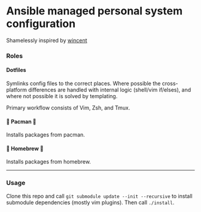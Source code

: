 # Ansible managed personal system configuration

Shamelessly inspired by [wincent](https://github.com/wincent "Wincent")

### Roles
#### Dotfiles
Symlinks config files to the correct places. Where possible the cross-platform differences are handled with internal logic (shell/vim if/elses), and where not possible it is solved by templating.

Primary workflow consists of Vim, Zsh, and Tmux.

#### :construction: Pacman :construction:
Installs packages from pacman.

#### :construction: Homebrew :construction:
Installs packages from homebrew.

---------------------------

### Usage
Clone this repo and call `git submodule update --init --recursive` to install submodule dependencies (mostly vim plugins). Then call `./install`.
